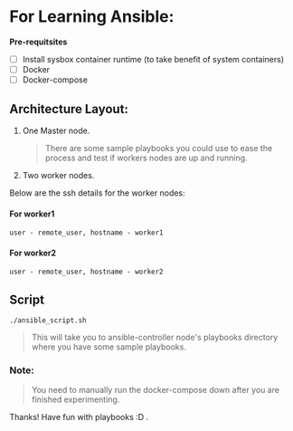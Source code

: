 # For Learning Ansible:

**Pre-requitsites**
 - [ ] Install sysbox container runtime (to take benefit of system containers)
 - [ ] Docker 
 - [ ] Docker-compose

## Architecture Layout: 

 1. One Master node.
    > There are some sample playbooks you could use to ease the process and test if workers nodes are up and running.
 2. Two worker nodes.

Below are the ssh details for the worker nodes: 
#### For worker1
`user - remote_user, hostname - worker1`

#### For worker2
`user - remote_user, hostname - worker2`

## Script
`./ansible_script.sh`

> This will take you to ansible-controller node's playbooks directory where you have some sample playbooks.

### Note:
> You need to manually run the docker-compose down after you are finished experimenting.

Thanks! Have fun with playbooks :D .
